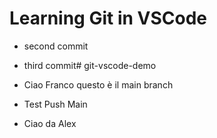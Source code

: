 # Learning Git in VSCode

- second commit

- third commit# git-vscode-demo

- Ciao Franco questo è il main branch

- Test Push Main

- Ciao da Alex